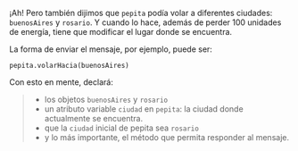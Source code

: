 ¡Ah! Pero también dijimos que `pepita` podía volar a diferentes ciudades: `buenosAires` y `rosario`. Y cuando lo hace, además de perder 100 unidades de energía, tiene que modificar el lugar donde se encuentra. 

La forma de enviar el mensaje, por ejemplo, puede ser:

`pepita.volarHacia(buenosAires)`

Con esto en mente, declará: 

> * los objetos `buenosAires` y `rosario`
> * un atributo variable `ciudad` en `pepita`: la ciudad donde actualmente se encuentra.
> * que la `ciudad` inicial de pepita sea `rosario`
> * y lo más importante, el método que permita responder al mensaje. 